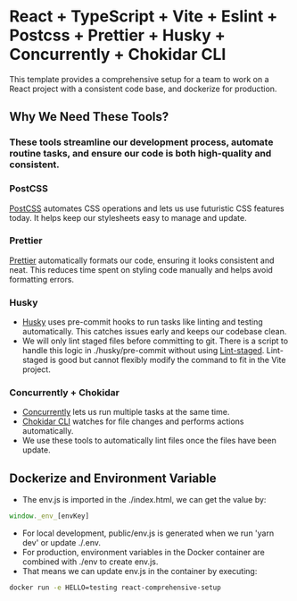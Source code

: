# React + TypeScript + Vite + Eslint + Postcss + Prettier + Husky + Concurrently + Chokidar CLI

This template provides a comprehensive setup for a team to work on a React project with a consistent code base, and dockerize for production.

## Why We Need These Tools?

### These tools streamline our development process, automate routine tasks, and ensure our code is both high-quality and consistent.

### PostCSS

[PostCSS](https://www.npmjs.com/package/postcss) automates CSS operations and lets us use futuristic CSS features today. It helps keep our stylesheets easy to manage and update.

### Prettier

[Prettier](https://www.npmjs.com/package/prettier) automatically formats our code, ensuring it looks consistent and neat. This reduces time spent on styling code manually and helps avoid formatting errors.

### Husky

- [Husky](https://www.npmjs.com/package/husky) uses pre-commit hooks to run tasks like linting and testing automatically. This catches issues early and keeps our codebase clean.
- We will only lint staged files before committing to git. There is a script to handle this logic in ./husky/pre-commit without using [Lint-staged](https://www.npmjs.com/package/lint-staged). Lint-staged is good but cannot flexibly modify the command to fit in the Vite project.

### Concurrently + Chokidar

- [Concurrently](https://www.npmjs.com/package/concurrently) lets us run multiple tasks at the same time.
- [Chokidar CLI](https://www.npmjs.com/package/chokidar-cli) watches for file changes and performs actions automatically.
- We use these tools to automatically lint files once the files have been update.

## Dockerize and Environment Variable

- The env.js is imported in the ./index.html, we can get the value by:

```javascript
window._env_[envKey]
```

- For local development, public/env.js is generated when we run 'yarn dev' or update ./.env.
- For production, environment variables in the Docker container are combined with ./env to create env.js.
- That means we can update env.js in the container by executing:

```bash
docker run -e HELLO=testing react-comprehensive-setup
```
